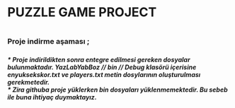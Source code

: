 <h1>PUZZLE GAME PROJECT<h1>
<h3>Proje indirme aşaması ; <h3>
<h5> * Proje indirildikten sonra entegre edilmesi gereken dosyalar bulunmaktadır. YazLabYabBoz // bin // Debug klasörü içerisine enyuksekskor.txt ve players.txt metin dosylarının oluşturulması gerekmetedir.<br> * Zira githuba proje yüklerken bin dosyaları yüklenmemektedir. Bu sebeb ile buna ihtiyaç duymaktayız. <h5> 
